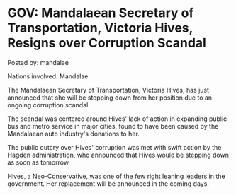 # GOV: Mandalaean Secretary of Transportation, Victoria Hives, Resigns over Corruption Scandal 

Posted by: mandalae

Nations involved: Mandalae

The Mandalaean Secretary of Transportation, Victoria Hives, has just announced that she will be stepping down from her position due to an ongoing corruption scandal.

The scandal was centered around Hives' lack of action in expanding public bus and metro service in major cities, found to have been caused by the Mandalaean auto industry's donations to her.

The public outcry over Hives' corruption was met with swift action by the Hagden administration, who announced that Hives would be stepping down as soon as tomorrow.

Hives, a Neo-Conservative, was one of the few right leaning leaders in the government. Her replacement will be announced in the coming days.